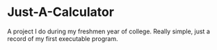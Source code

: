 # Just-A-Calculator
A project I do during my freshmen year of college. Really simple, just a record of my first executable program.
